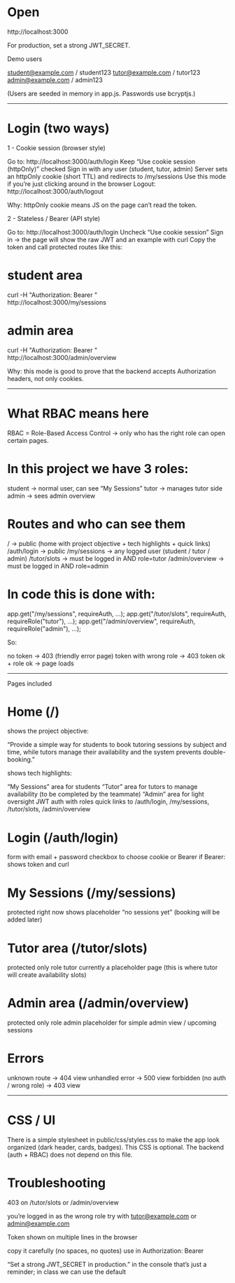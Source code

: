 # Open

http://localhost:3000

For production, set a strong JWT_SECRET.

Demo users

student@example.com / student123
tutor@example.com / tutor123
admin@example.com / admin123

(Users are seeded in memory in app.js. Passwords use bcryptjs.)

---------------------------------------------------------------------------------------

# Login (two ways)

1 - Cookie session (browser style)

Go to: http://localhost:3000/auth/login
Keep “Use cookie session (httpOnly)” checked
Sign in with any user (student, tutor, admin)
Server sets an httpOnly cookie (short TTL) and redirects to /my/sessions
Use this mode if you’re just clicking around in the browser
Logout: http://localhost:3000/auth/logout

Why: httpOnly cookie means JS on the page can’t read the token.

2 - Stateless / Bearer (API style)

Go to: http://localhost:3000/auth/login
Uncheck “Use cookie session”
Sign in → the page will show the raw JWT and an example with curl
Copy the token and call protected routes like this:

# student area
curl -H "Authorization: Bearer <TOKEN>" \
  http://localhost:3000/my/sessions

# admin area
curl -H "Authorization: Bearer <TOKEN>" \
  http://localhost:3000/admin/overview

Why: this mode is good to prove that the backend accepts Authorization headers, not only cookies.

---------------------------------------------------------------------------------------

# What RBAC means here

RBAC = Role-Based Access Control → only who has the right role can open certain pages.

# In this project we have 3 roles:

student → normal user, can see “My Sessions”
tutor → manages tutor side
admin → sees admin overview

# Routes and who can see them

/ → public (home with project objective + tech highlights + quick links)
/auth/login → public
/my/sessions → any logged user (student / tutor / admin)
/tutor/slots → must be logged in AND role=tutor
/admin/overview → must be logged in AND role=admin

# In code this is done with:

app.get("/my/sessions", requireAuth, ...);
app.get("/tutor/slots", requireAuth, requireRole("tutor"), ...);
app.get("/admin/overview", requireAuth, requireRole("admin"), ...);

So:

no token → 403 (friendly error page)
token with wrong role → 403
token ok + role ok → page loads

---------------------------------------------------------------------------------------

Pages included

# Home (/)

shows the project objective:

“Provide a simple way for students to book tutoring sessions by subject and time, while tutors manage their availability and the system prevents double-booking.”

shows tech highlights:

“My Sessions” area for students
“Tutor” area for tutors to manage availability (to be completed by the teammate)
“Admin” area for light oversight
JWT auth with roles
quick links to /auth/login, /my/sessions, /tutor/slots, /admin/overview

# Login (/auth/login)

form with email + password
checkbox to choose cookie or Bearer
if Bearer: shows token and curl

# My Sessions (/my/sessions)

protected
right now shows placeholder “no sessions yet” (booking will be added later)

# Tutor area (/tutor/slots)
protected
only role tutor
currently a placeholder page (this is where tutor will create availability slots)

# Admin area (/admin/overview)

protected
only role admin
placeholder for simple admin view / upcoming sessions

# Errors

unknown route → 404 view
unhandled error → 500 view
forbidden (no auth / wrong role) → 403 view

---------------------------------------------------------------------------------------

# CSS / UI

There is a simple stylesheet in public/css/styles.css to make the app look organized (dark header, cards, badges).
This CSS is optional. The backend (auth + RBAC) does not depend on this file.

# Troubleshooting

403 on /tutor/slots or /admin/overview

you’re logged in as the wrong role
try with tutor@example.com or admin@example.com

Token shown on multiple lines in the browser

copy it carefully (no spaces, no quotes)
use in Authorization: Bearer <TOKEN>

“Set a strong JWT_SECRET in production.” in the console
that’s just a reminder; in class we can use the default
